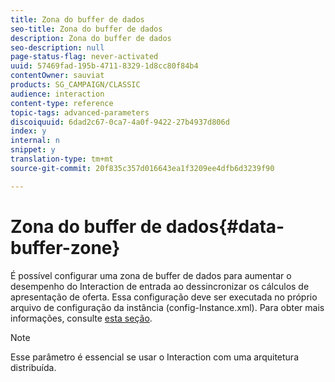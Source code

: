 ```yaml
---
title: Zona do buffer de dados
seo-title: Zona do buffer de dados
description: Zona do buffer de dados
seo-description: null
page-status-flag: never-activated
uuid: 57469fad-195b-4711-8329-1d8cc80f84b4
contentOwner: sauviat
products: SG_CAMPAIGN/CLASSIC
audience: interaction
content-type: reference
topic-tags: advanced-parameters
discoiquuid: 6dad2c67-0ca7-4a0f-9422-27b4937d806d
index: y
internal: n
snippet: y
translation-type: tm+mt
source-git-commit: 20f835c357d016643ea1f3209ee4dfb6d3239f90

---
```



# Zona do buffer de dados{#data-buffer-zone}

É possível configurar uma zona de buffer de dados para aumentar o desempenho do Interaction de entrada ao dessincronizar os cálculos de apresentação de oferta. Essa configuração deve ser executada no próprio arquivo de configuração da instância (config-Instance.xml). Para obter mais informações, consulte [esta seção](../../installation/using/interaction---data-buffer.md).

>[!NOTE]
>
>Esse parâmetro é essencial se usar o Interaction com uma arquitetura distribuída.

